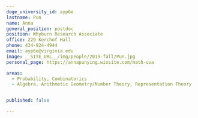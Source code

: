 ```yaml
---
doge_university_id: ayp6e
lastname: Pun
name: Anna
general_position: postdoc
position: Whyburn Research Associate
office: 229 Kerchof Hall
phone: 434-924-4944
email: ayp6e@virginia.edu
image: __SITE_URL__/img/people/2019-fall/Pun.jpg
personal_page: https://annapunying.wixsite.com/math-uva

areas:
  - Probability, Combinatorics
  - Algebra, Arithmetic Geometry/Number Theory, Representation Theory


published: false

---
```

